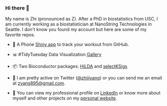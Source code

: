 ### Hi there 👋

My name is Zhi (pronounced as Z). After a PhD in biostatistics from USC, I am currently working as a biostatistician at NanoString Technologies in Seattle. I don't know you found my account but here are some of my favorite repos. 

- :iphone: A Phone [Shiny app](https://github.com/zhiiiyang/OTworkout) to track your workout from GitHub. 

- :bar_chart: #TidyTuesday Data Visualization [Gallery](https://github.com/zhiiiyang/tidytuesday) 

- 📦 Two Bioconductor packages: [HiLDA](https://github.com/USCbiostats/HiLDA) and [selectKSigs](https://github.com/USCbiostats/selectKSigs)

- :speech_balloon: I am pretty active on Twitter ([@zhiiiyang](https://twitter.com/zhiiiyang)) or you can send me an email at zyang895@gmail.com. 

- :necktie: You can view my professional profile on [LinkedIn](https://www.linkedin.com/in/zhiiiyang/) or know more about myself and other projects on my [personal website](https://zhiyang.netlify.app/).
